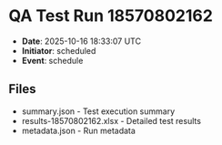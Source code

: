 # QA Test Run 18570802162

- **Date**: 2025-10-16 18:33:07 UTC
- **Initiator**: scheduled
- **Event**: schedule

## Files
- summary.json - Test execution summary
- results-18570802162.xlsx - Detailed test results
- metadata.json - Run metadata
